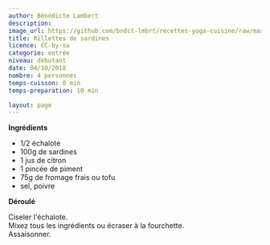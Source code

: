 ```yaml
---
author: Bénédicte Lambert
description: 
image_url: https://github.com/bndct-lmbrt/recettes-yoga-cuisine/raw/master/medias/rillette-sardines.jpg
title: Rillettes de sardines
licence: CC-by-sa
categorie: entrée
niveau: débutant
date: 04/10/2018
nombre: 4 personnes
temps-cuisson: 0 min
temps-preparation: 10 min

layout: page
---
```



**Ingrédients**  

* 1/2 échalote
* 100g de sardines
* 1 jus de citron
* 1 pincée de piment 
* 75g de fromage frais ou tofu
* sel, poivre

**Déroulé**  

Ciseler l'échalote.  
Mixez tous les ingrédients ou écraser à la fourchette.    
Assaisonner.